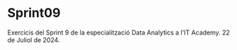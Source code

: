 # Sprint09
<p>Exercicis del Sprint 9 de la especialització Data Analytics a l'IT Academy. 22 de Juliol de 2024.</p>
